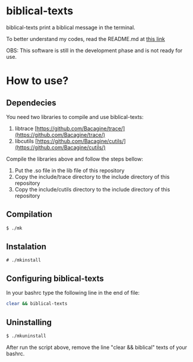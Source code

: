 # biblical-texts

biblical-texts print a biblical message in the terminal.

To better understand my codes, read the README.md at [this link](https://github.com/Bacagine/Bacagine)

OBS: This software is still in the development phase and is not ready for use.

# How to use?

## Dependecies

You need two libraries to compile and use biblical-texts:

1) libtrace [https://github.com/Bacagine/trace/](https://github.com/Bacagine/trace/)
2) libcutils [https://github.com/Bacagine/cutils/](https://github.com/Bacagine/cutils/)

Compile the libraries above and follow the steps bellow:

1) Put the .so file in the lib file of this repository
2) Copy the include/trace directory to the include directory of this repository
3) Copy the include/cutils directory to the include directory of this repository

## Compilation

```bash
$ ./mk
```

## Instalation
```
# ./mkinstall
```

## Configuring biblical-texts

In your bashrc type the following line in the end of file:

```bash
clear && biblical-texts
```

## Uninstalling
```bash
$ ./mkuninstall
```

After run the script above, remove the line "clear && biblical" texts of your bashrc.

